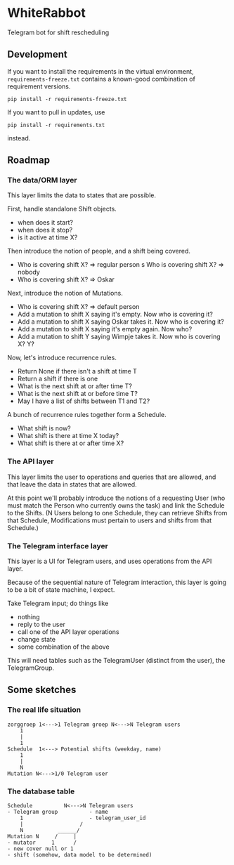 # WhiteRabbot

Telegram bot for shift rescheduling

## Development

If you want to install the requirements in the virtual environment,
`requirements-freeze.txt` contains a known-good combination of requirement
versions.

    pip install -r requirements-freeze.txt

If you want to pull in updates, use

    pip install -r requirements.txt

instead.

## Roadmap

### The data/ORM layer

This layer limits the data to states that are possible.

First, handle standalone Shift objects.

* when does it start?
* when does it stop?
* is it active at time X?

Then introduce the notion of people, and a shift being covered.

* Who is covering shift X? => regular person
s Who is covering shift X? => nobody
* Who is covering shift X? => Oskar

Next, introduce the notion of Mutations.

* Who is covering shift X? => default person
* Add a mutation to shift X saying it's empty. Now who is covering it?
* Add a mutation to shift X saying Oskar takes it. Now who is covering it?
* Add a mutation to shift X saying it's empty again. Now who?
* Add a mutation to shift Y saying Wimpje takes it. Now who is covering X? Y?

Now, let's introduce recurrence rules.

* Return None if there isn't a shift at time T
* Return a shift if there is one
* What is the next shift at or after time T?
* What is the next shift at or before time T?
* May I have a list of shifts between T1 and T2?

A bunch of recurrence rules together form a Schedule.

* What shift is now?
* What shift is there at time X today?
* What shift is there at or after time X?


### The API layer

This layer limits the user to operations and queries that are allowed, and that
leave the data in states that are allowed.

At this point we'll probably introduce the notions of a requesting User (who
must match the Person who currently owns the task) and link the Schedule to the
Shifts. (N Users belong to one Schedule, they can retrieve Shifts from that
Schedule, Modifications must pertain to users and shifts from that Schedule.)


### The Telegram interface layer

This layer is a UI for Telegram users, and uses operations from the API layer.

Because of the sequential nature of Telegram interaction, this layer is going
to be a bit of state machine, I expect.

Take Telegram input; do things like

* nothing
* reply to the user
* call one of the API layer operations
* change state
* some combination of the above

This will need tables such as the TelegramUser (distinct from the user), the TelegramGroup.


## Some sketches

### The real life situation

    zorggroep 1<--->1 Telegram groep N<--->N Telegram users
        1
        |
        1
    Schedule  1<---> Potential shifts (weekday, name)
        1
        |
        N
    Mutation N<--->1/0 Telegram user

### The database table

    Schedule          N<--->N Telegram users
    - Telegram group          - name
        1                     - telegram_user_id
        |                  /
        N           ______/
    Mutation N     /     |
    - mutator     1      /
    - new cover null or 1
    - shift (somehow, data model to be determined)
